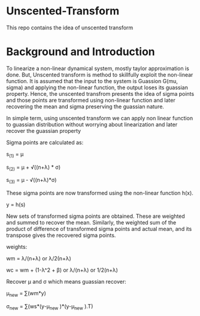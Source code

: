 # Unscented-Transform
This repo contains the idea of unscented transform
# Background and Introduction
To linearize a non-linear dynamical system, mostly taylor approximation is done. But, Unscented transform is method to skillfully exploit the non-linear function. It is assumed that the input to the system is Guassion G(mu, sigma) and applying the non-linear function, the output loses its guassian property. Hence, the unscented transfrom presents the idea of sigma points and those points are transformed using non-linear function and later recovering the mean and sigma preserving the guassian nature.

In simple term, using unscented transform we can apply non linear function to guassian distribution without worrying about linearization and later recover the guassian property  

Sigma points are calculated as:

s<sub>(1)</sub> = &mu;

s<sub>(2)</sub> = &mu; + &radic;((n+&lambda;) * &sigma;)

s<sub>(3)</sub> = &mu; -  &radic;((n+&lambda;)*&sigma;)



These sigma points are now transformed using the non-linear function h(x).

y = h(s)

New sets of transformed sigma points are obtained. These are weighted and summed to recover the mean. Similarly, the weighted sum of the product of difference of transformed sigma points and actual mean, and its transpose gives the recovered sigma points.

weights: 

wm = &lambda;/(n+&lambda;) or &lambda;/2(n+&lambda;)

wc = wm + (1-&lambda;^2 + &beta;) or &lambda;/(n+&lambda;) or 1/2(n+&lambda;)

Recover &mu; and &sigma; which means guassian recover:

&mu;<sub>new</sub> = &sum;(wm*y)

&sigma;<sub>new</sub> = &sum;(ws*(y-&mu;<sub>new</sub> )*(y-&mu;<sub>new</sub> ).T)




